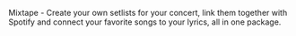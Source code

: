 Mixtape - Create your own setlists for your concert, link them together with Spotify and connect your favorite songs to your lyrics, all in one package.
